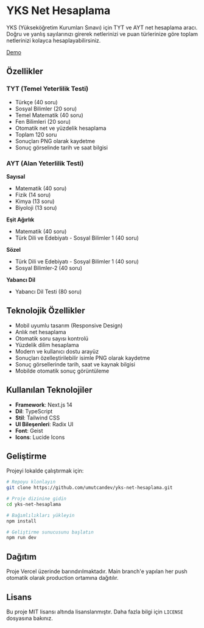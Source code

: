 # YKS Net Hesaplama

YKS (Yükseköğretim Kurumları Sınavı) için TYT ve AYT net hesaplama aracı. Doğru ve yanlış sayılarınızı girerek netlerinizi ve puan türlerinize göre toplam netlerinizi kolayca hesaplayabilirsiniz.

[Demo](https://net-hesaplama.vercel.app)

## Özellikler

### TYT (Temel Yeterlilik Testi)
- Türkçe (40 soru)
- Sosyal Bilimler (20 soru)
- Temel Matematik (40 soru)
- Fen Bilimleri (20 soru)
- Otomatik net ve yüzdelik hesaplama
- Toplam 120 soru
- Sonuçları PNG olarak kaydetme
- Sonuç görselinde tarih ve saat bilgisi

### AYT (Alan Yeterlilik Testi)

**Sayısal**
- Matematik (40 soru)
- Fizik (14 soru)
- Kimya (13 soru)
- Biyoloji (13 soru)

**Eşit Ağırlık**
- Matematik (40 soru)
- Türk Dili ve Edebiyatı - Sosyal Bilimler 1 (40 soru)

**Sözel**
- Türk Dili ve Edebiyatı - Sosyal Bilimler 1 (40 soru)
- Sosyal Bilimler-2 (40 soru)

**Yabancı Dil**
- Yabancı Dil Testi (80 soru)

## Teknolojik Özellikler

- Mobil uyumlu tasarım (Responsive Design)
- Anlık net hesaplama
- Otomatik soru sayısı kontrolü
- Yüzdelik dilim hesaplama
- Modern ve kullanıcı dostu arayüz
- Sonuçları özelleştirilebilir isimle PNG olarak kaydetme
- Sonuç görsellerinde tarih, saat ve kaynak bilgisi
- Mobilde otomatik sonuç görüntüleme

## Kullanılan Teknolojiler

- **Framework**: Next.js 14
- **Dil**: TypeScript
- **Stil**: Tailwind CSS
- **UI Bileşenleri**: Radix UI
- **Font**: Geist
- **Icons**: Lucide Icons

## Geliştirme

Projeyi lokalde çalıştırmak için:

```bash
# Repoyu klonlayın
git clone https://github.com/umutcandev/yks-net-hesaplama.git

# Proje dizinine gidin
cd yks-net-hesaplama

# Bağımlılıkları yükleyin
npm install

# Geliştirme sunucusunu başlatın
npm run dev
```

## Dağıtım

Proje Vercel üzerinde barındırılmaktadır. Main branch'e yapılan her push otomatik olarak production ortamına dağıtılır.

## Lisans

Bu proje MIT lisansı altında lisanslanmıştır. Daha fazla bilgi için `LICENSE` dosyasına bakınız.
